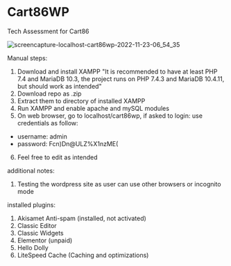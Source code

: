 # Cart86WP
Tech Assessment for Cart86

![screencapture-localhost-cart86wp-2022-11-23-06_54_35](https://user-images.githubusercontent.com/8587427/203444505-199e8102-fc5c-4e0a-9571-fde4605930f2.png)

Manual steps:
1. Download and install XAMPP
   "It is recommended to have at least PHP 7.4 and MariaDB 10.3, the project runs on PHP 7.4.3 and MariaDB 10.4.11, but should work as intended"
2. Download repo as .zip
3. Extract them to directory of installed XAMPP
4. Run XAMPP and enable apache and mySQL modules
5. On web browser, go to localhost/cart86wp, if asked to login: use credentials as follow:
  - username: admin
  - password: Fcn)Dn@ULZ%X1nzME(
6. Feel free to edit as intended

additional notes:
1. Testing the wordpress site as user can use other browsers or incognito mode

installed plugins:
1. Akisamet Anti-spam (installed, not activated)
2. Classic Editor
3. Classic Widgets
4. Elementor (unpaid)
5. Hello Dolly
6. LiteSpeed Cache (Caching and optimizations)
